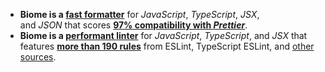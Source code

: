 - **Biome is a [fast formatter](https://github.com/biomejs/biome/blob/main/benchmark#formatting)** for *JavaScript*, *TypeScript*, *JSX*, and *JSON* that scores **[97% compatibility with *Prettier*](https://console.algora.io/challenges/prettier)**.
- **Biome is a [performant linter](https://github.com/biomejs/biome/tree/main/benchmark#linting)** for *JavaScript*, *TypeScript*, and *JSX* that features **[more than 190 rules](https://biomejs.dev/linter/rules/)** from ESLint, TypeScript ESLint, and [other sources](https://github.com/biomejs/biome/discussions/3).